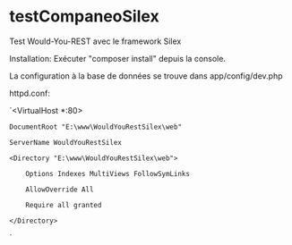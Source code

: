 # testCompaneoSilex
Test Would-You-REST avec le framework Silex

Installation: 
Exécuter "composer install" depuis la console.

La configuration à la base de données se trouve dans app/config/dev.php

httpd.conf:

`<VirtualHost *:80> 
 
    DocumentRoot "E:\www\WouldYouRestSilex\web"

    ServerName WouldYouRestSilex  

    <Directory "E:\www\WouldYouRestSilex\web">  

        Options Indexes MultiViews FollowSymLinks  

        AllowOverride All  

        Require all granted  

    </Directory>  

</VirtualHost>`  